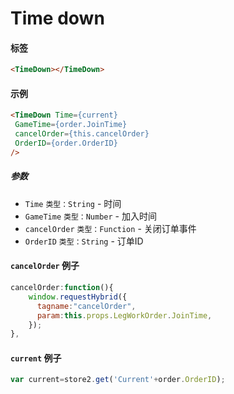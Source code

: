 # Time down 
#### 标签 
```html 
<TimeDown></TimeDown> 
``` 
#### 示例 
```html 
<TimeDown Time={current}
 GameTime={order.JoinTime}
 cancelOrder={this.cancelOrder}
 OrderID={order.OrderID}
/> 
``` 
##### 参数 
* `Time` `类型：String` - 时间 
* `GameTime` `类型：Number` - 加入时间
* `cancelOrder` `类型：Function` - 关闭订单事件
* `OrderID` `类型：String` - 订单ID

#### `cancelOrder` 例子 
```js 
cancelOrder:function(){
    window.requestHybrid({
      tagname:"cancelOrder",
      param:this.props.LegWorkOrder.JoinTime, 
    });
},
```
#### `current` 例子 
```js 
var current=store2.get('Current'+order.OrderID);
```